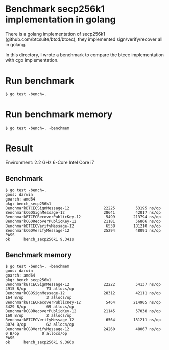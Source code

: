 # Benchmark secp256k1 implementation in golang

There is a golang implementation of secp256k1 (github.com/btcsuite/btcd/btcec), they implemented sign/verify/recover all in golang. 

In this directory, I wrote a benchmark to compare the btcec implementation with cgo implementation.

# Run benchmark

```
$ go test -bench=.
```

# Run benchmark memory

```
$ go test -bench=. -benchmem
```

# Result

Environment: 2.2 GHz 6-Core Intel Core i7

## Benchmark
```
$ go test -bench=.
goos: darwin
goarch: amd64
pkg: bench_secp256k1
BenchmarkBTCECSignMessage-12         	   22225	     53195 ns/op
BenchmarkCGOSignMessage-12           	   28641	     42017 ns/op
BenchmarkBTCECRecoverPublicKey-12    	    5499	    213794 ns/op
BenchmarkCGORecoverPublicKey-12      	   21181	     56866 ns/op
BenchmarkBTCECVerifyMessage-12       	    6538	    181210 ns/op
BenchmarkCGOVerifyMessage-12         	   25294	     48091 ns/op
PASS
ok  	bench_secp256k1	9.341s
```

## Benchmark memory
```
$ go test -bench=. -benchmem
goos: darwin
goarch: amd64
pkg: bench_secp256k1
BenchmarkBTCECSignMessage-12         	   22222	     54137 ns/op	    4915 B/op	      73 allocs/op
BenchmarkCGOSignMessage-12           	   28312	     42111 ns/op	     164 B/op	       3 allocs/op
BenchmarkBTCECRecoverPublicKey-12    	    5464	    214905 ns/op	    3429 B/op	      69 allocs/op
BenchmarkCGORecoverPublicKey-12      	   21145	     57038 ns/op	     160 B/op	       2 allocs/op
BenchmarkBTCECVerifyMessage-12       	    6564	    181211 ns/op	    3074 B/op	      62 allocs/op
BenchmarkCGOVerifyMessage-12         	   24260	     48067 ns/op	       0 B/op	       0 allocs/op
PASS
ok  	bench_secp256k1	9.366s
```